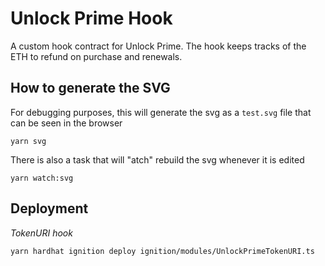 # Unlock Prime Hook

A custom hook contract for Unlock Prime.
The hook keeps tracks of the ETH to refund on purchase and renewals.

## How to generate the SVG

For debugging purposes, this will generate the svg as a `test.svg` file that can be seen in the browser

```
yarn svg
```

There is also a task that will "atch" rebuild the svg whenever it is edited

```
yarn watch:svg
```

## Deployment

_TokenURI hook_

```
yarn hardhat ignition deploy ignition/modules/UnlockPrimeTokenURI.ts
```
